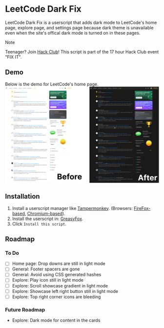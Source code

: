 # LeetCode Dark Fix
LeetCode Dark Fix is a userscript that adds dark mode to LeetCode's home page, explore page, and settings page because dark theme is unavailable even when the site's offical dark mode is turned on in these pages.
> [!NOTE]
> Teenager? Join [Hack Club](https://hackclub.com)! This script is part of the 17 hour Hack Club event "FIX IT".

## Demo
Below is the demo for LeetCode's home page. 
![](assets/demo.png)

## Installation
1. Install a userscript manager like [Tampermonkey](https://www.tampermonkey.net/). (Browsers: [FireFox-based](https://addons.mozilla.org/en-US/firefox/addon/tampermonkey/), [Chromium-based](https://chromewebstore.google.com/detail/tampermonkey/dhdgffkkebhmkfjojejmpbldmpobfkfo)).
2. Install the userscript in: [GreasyFox](https://greasyfork.org/en/scripts/540164-leetcode-dark-fix). 
3. Click `Install this script`.

## Roadmap
### To Do
- [ ] Home page: Drop downs are still in light mode
- [ ] General: Footer spacers are gone
- [ ] General: Avoid using CSS generated hashes
- [ ] Explore: Play icon still in light mode
- [ ] Explore: Scroll showcase gradient in light mode
- [ ] Explore: Showcase left right button still in light mode
- [ ] Explore: Top right corner icons are bleeding

### Future Roadmap
- Explore: Dark mode for content in the cards
